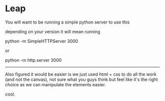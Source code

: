 # Leap

You will want to be running a simple python server to use this

depending on your version it will mean running 

python -m SimpleHTTPServer 3000

or 

python -m http.server 3000

----------------------------------------------------------------

Also figured it would be easier is we just used html + css to do all the work (and not the canvas), not sure what you guys think but feel like it's the right choice as we can manipulate the elements easier.

cool.
